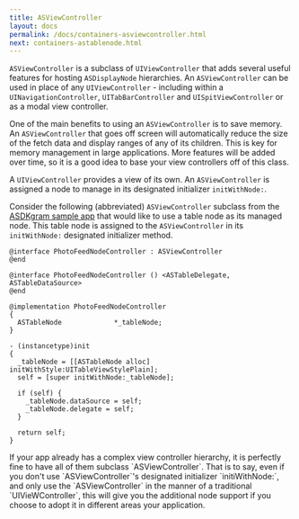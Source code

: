 ```yaml
---
title: ASViewController
layout: docs
permalink: /docs/containers-asviewcontroller.html
next: containers-astablenode.html
---
```


`ASViewController` is a subclass of `UIViewController` that adds several useful features for hosting `ASDisplayNode` hierarchies. An `ASViewController` can be used in place of any `UIViewController` - including within a `UINavigationController`, `UITabBarController` and `UISpitViewController` or as a modal view controller.

One of the main benefits to using an `ASViewController` is to save memory. An `ASViewController` that goes off screen will automatically reduce the size of the fetch data and display ranges of any of its children. This is key for memory management in large applications. More features will be added over time, so it is a good idea to base your view controllers off of this class. 

A `UIViewController` provides a view of its own. An `ASViewController` is assigned a node to manage in its designated initializer `initWithNode:`. 

Consider the following (abbreviated) `ASViewController` subclass from the <a href="https://github.com/facebook/AsyncDisplayKit/tree/master/examples/ASDKgram">ASDKgram sample app</a> that would like to use a table node as its managed node. This table node is assigned to the `ASViewController` in its `initWithNode:` designated initializer method.
```
@interface PhotoFeedNodeController : ASViewController
@end

@interface PhotoFeedNodeController () <ASTableDelegate, ASTableDataSource>
@end

@implementation PhotoFeedNodeController
{
  ASTableNode             *_tableNode;
}

- (instancetype)init
{
  _tableNode = [[ASTableNode alloc] initWithStyle:UITableViewStylePlain];
  self = [super initWithNode:_tableNode];
  
  if (self) {
    _tableNode.dataSource = self;
    _tableNode.delegate = self;
  }
  
  return self;
}
```

<div class = "note">
If your app already has a complex view controller hierarchy, it is perfectly fine to have all of them subclass `ASViewController`. That is to say, even if you don't use `ASViewController`'s designated initializer `initiWithNode:`, and only use the `ASViewController` in the manner of a traditional `UIVieWController`, this will give you the additional node support if you choose to adopt it in different areas your application. 
</div>

